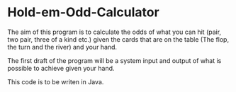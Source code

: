 # Hold-em-Odd-Calculator
The aim of this program is to calculate the odds of what you can hit (pair, two pair, three of a kind etc.) given the cards that are on the table (The flop, the turn and the river) and your hand. 

The first draft of the program will be a system input and output of what is possible to achieve given your hand.

This code is to be writen in Java.
